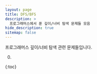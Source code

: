 ```yaml
---
layout: page
title: DFS/BFS
description: >
  프로그래머스에서 푼 깊이/너비 탐색 문제들 모음
hide_description: true
sitemap: false
---
```

프로그래머스 깊이/너비 탐색 관련 문제들입니다.

0. 
{:toc}

